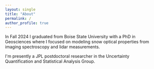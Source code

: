 ```yaml
---
layout: single
title: "About"
permalink: /
author_profile: true
---
```



In Fall 2024 I graduated from Boise State University with a PhD in Geosciences where I focused on modeling snow optical properties from imaging spectroscopy and lidar measurements. 


I'm presently a JPL postdoctoral researcher in the Uncertainty Quantification and Statistical Analysis Group. 